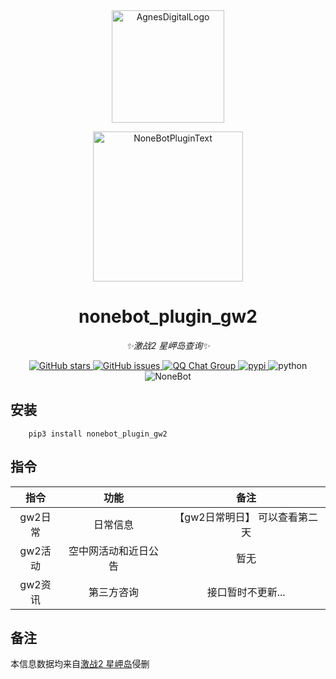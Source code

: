 <div align="center">
  <img src="https://raw.githubusercontent.com/Umamusume-Agnes-Digital/nonebot_plugin_l4d2_server/main/image/logo.png" width="180" height="180"  alt="AgnesDigitalLogo">
  <br>
  <p><img src="https://s2.loli.net/2022/06/16/xsVUGRrkbn1ljTD.png" width="240" alt="NoneBotPluginText"></p>
</div>

<div align="center">

# nonebot_plugin_gw2
_✨激战2 星岬岛查询✨_

<a href="https://github.com/Umamusume-Agnes-Digital/nonebot_plugin_gw2/stargazers">
        <img alt="GitHub stars" src="https://img.shields.io/github/stars/Umamusume-Agnes-Digital/nonebot_plugin_gw2" alt="stars">
</a>
<a href="https://github.com/Umamusume-Agnes-Digital/nonebot_plugin_gw2//issues">
        <img alt="GitHub issues" src="https://img.shields.io/github/issues/Umamusume-Agnes-Digital/nonebot_plugin_gw2" alt="issues">
</a>
<a href="https://jq.qq.com/?_wv=1027&k=HdjoCcAe">
        <img src="https://img.shields.io/badge/QQ%E7%BE%A4-399365126-orange?style=flat-square" alt="QQ Chat Group">
</a>
<a href="https://pypi.python.org/pypi/nonebot_plugin_gw2">
        <img src="https://img.shields.io/pypi/v/nonebot_plugin_gw2/.svg" alt="pypi">
</a>
    <img src="https://img.shields.io/badge/python-3.8+-blue.svg" alt="python">
    <img src="https://img.shields.io/badge/nonebot-2.0.0rc3-red.svg" alt="NoneBot">
</div>

## 安装

        pip3 install nonebot_plugin_gw2

## 指令
| 指令 | 功能 | 备注 |
|:-----:|:----:|:----:|
| gw2日常 | 日常信息 | 【gw2日常明日】 可以查看第二天
| gw2活动 | 空中网活动和近日公告 | 暂无
| gw2资讯 | 第三方咨询 | 接口暂时不更新... 

## 备注
本信息数据均来自[激战2 星岬岛](https://gw2.wishingstarmoye.com/gw2api)侵删